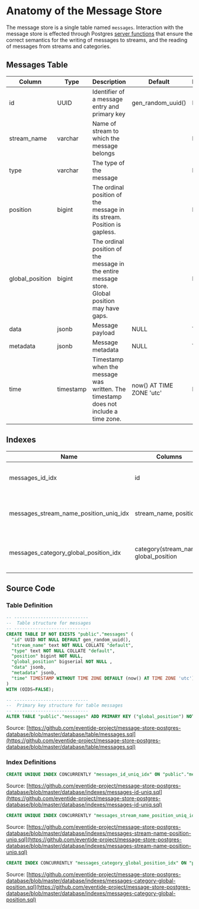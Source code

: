 # Anatomy of the Message Store

The message store is a single table named `messages`. Interaction with the message store is effected through Postgres [server functions](./server-functions.md) that ensure the correct semantics for the writing of messages to streams, and the reading of messages from streams and categories.

## Messages Table

| Column | Type | Description | Default | Nullable |
| --- | --- | --- | --- | --- |
| id | UUID | Identifier of a message entry and primary key | gen_random_uuid() | No |
| stream_name | varchar | Name of stream to which the message belongs | | No |
| type | varchar | The type of the message | | No |
| position | bigint | The ordinal position of the message in its stream. Position is gapless. | | No |
| global_position | bigint | The ordinal position of the message in the entire message store. Global position may have gaps. | | No |
| data | jsonb | Message payload | NULL | Yes |
| metadata | jsonb | Message metadata | NULL | Yes |
| time | timestamp | Timestamp when the message was written. The timestamp does not include a time zone. | now() AT TIME ZONE 'utc' | No |

## Indexes

| Name | Columns | Unique | Note |
| --- | --- | --- | --- |
| messages_id_idx | id | No | Uniqueness is enforced as primary key |
| messages_stream_name_position_uniq_idx| stream_name, position | Yes | Ensures uniqueness of position number in a stream |
| messages_category_global_position_idx | category(stream_name), global_position | No | Used when retrieving by category name |

## Source Code

### Table Definition

``` sql
-- ----------------------------
--  Table structure for messages
-- ----------------------------
CREATE TABLE IF NOT EXISTS "public"."messages" (
  "id" UUID NOT NULL DEFAULT gen_random_uuid(),
  "stream_name" text NOT NULL COLLATE "default",
  "type" text NOT NULL COLLATE "default",
  "position" bigint NOT NULL,
  "global_position" bigserial NOT NULL ,
  "data" jsonb,
  "metadata" jsonb,
  "time" TIMESTAMP WITHOUT TIME ZONE DEFAULT (now() AT TIME ZONE 'utc') NOT NULL
)
WITH (OIDS=FALSE);

-- ----------------------------
--  Primary key structure for table messages
-- ----------------------------
ALTER TABLE "public"."messages" ADD PRIMARY KEY ("global_position") NOT DEFERRABLE INITIALLY IMMEDIATE;
```

Source: [https://github.com/eventide-project/message-store-postgres-database/blob/master/database/table/messages.sql](https://github.com/eventide-project/message-store-postgres-database/blob/master/database/table/messages.sql)

### Index Definitions

``` sql
CREATE UNIQUE INDEX CONCURRENTLY "messages_id_uniq_idx" ON "public"."messages" USING btree(id ASC NULLS LAST);
```

Source: [https://github.com/eventide-project/message-store-postgres-database/blob/master/database/indexes/messages-id-uniq.sql](https://github.com/eventide-project/message-store-postgres-database/blob/master/database/indexes/messages-id-uniq.sql)

``` sql
CREATE UNIQUE INDEX CONCURRENTLY "messages_stream_name_position_uniq_idx" ON "public"."messages" USING btree(stream_name COLLATE "default" "pg_catalog"."text_ops" ASC NULLS LAST, "position" "pg_catalog"."int8_ops" ASC NULLS LAST);
```

Source: [https://github.com/eventide-project/message-store-postgres-database/blob/master/database/indexes/messages-stream-name-position-uniq.sql](https://github.com/eventide-project/message-store-postgres-database/blob/master/database/indexes/messages-stream-name-position-uniq.sql)

``` sql
CREATE INDEX CONCURRENTLY "messages_category_global_position_idx" ON "public"."messages" USING btree(category(stream_name) COLLATE "default" "pg_catalog"."text_ops" ASC NULLS LAST, "global_position" "pg_catalog"."int8_ops" ASC NULLS LAST);
```

Source: [https://github.com/eventide-project/message-store-postgres-database/blob/master/database/indexes/messages-category-global-position.sql](https://github.com/eventide-project/message-store-postgres-database/blob/master/database/indexes/messages-category-global-position.sql)
